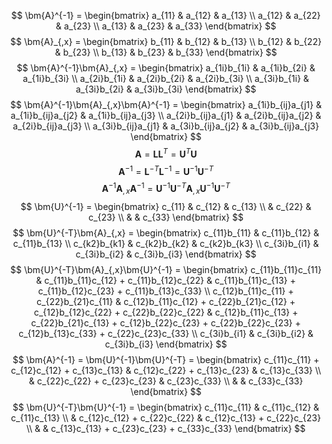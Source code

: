 $$
\bm{A}^{-1} = \begin{bmatrix}
    a_{11} & a_{12} & a_{13} \\
    a_{12} & a_{22} & a_{23} \\
    a_{13} & a_{23} & a_{33}
\end{bmatrix}
$$
$$
\bm{A}_{,x} = \begin{bmatrix}
    b_{11} & b_{12} & b_{13} \\
    b_{12} & b_{22} & b_{23} \\
    b_{13} & b_{23} & b_{33}
\end{bmatrix}
$$
$$
\bm{A}^{-1}\bm{A}_{,x} = \begin{bmatrix}
    a_{1i}b_{1i} & a_{1i}b_{2i} & a_{1i}b_{3i} \\
    a_{2i}b_{1i} & a_{2i}b_{2i} & a_{2i}b_{3i} \\
    a_{3i}b_{1i} & a_{3i}b_{2i} & a_{3i}b_{3i}
\end{bmatrix}
$$
$$
\bm{A}^{-1}\bm{A}_{,x}\bm{A}^{-1} = \begin{bmatrix}
    a_{1i}b_{ij}a_{j1} & a_{1i}b_{ij}a_{j2} & a_{1i}b_{ij}a_{j3} \\
    a_{2i}b_{ij}a_{j1} & a_{2i}b_{ij}a_{j2} & a_{2i}b_{ij}a_{j3} \\
    a_{3i}b_{ij}a_{j1} & a_{3i}b_{ij}a_{j2} & a_{3i}b_{ij}a_{j3}
\end{bmatrix}
$$
$$
\bm{A} = \bm{L}\bm{L}^{T} = \bm{U}^{T}\bm{U}
$$
$$
\bm{A}^{-1} = \bm{L}^{-T}\bm{L}^{-1} = \bm{U}^{-1}\bm{U}^{-T}
$$
$$
\bm{A}^{-1}\bm{A}_{,x}\bm{A}^{-1} = \bm{U}^{-1}\bm{U}^{-T}\bm{A}_{,x}\bm{U}^{-1}\bm{U}^{-T}
$$
$$
\bm{U}^{-1} = \begin{bmatrix}
    c_{11} & c_{12} & c_{13} \\
     & c_{22} & c_{23} \\
     &  & c_{33}
\end{bmatrix}
$$
$$
\bm{U}^{-T}\bm{A}_{,x} = \begin{bmatrix}
    c_{11}b_{11} & c_{11}b_{12} & c_{11}b_{13} \\
    c_{k2}b_{k1} & c_{k2}b_{k2} & c_{k2}b_{k3} \\
    c_{3i}b_{i1} & c_{3i}b_{i2} & c_{3i}b_{i3}
\end{bmatrix}
$$
$$
\bm{U}^{-T}\bm{A}_{,x}\bm{U}^{-1} = \begin{bmatrix}
    c_{11}b_{11}c_{11} & c_{11}b_{11}c_{12} + c_{11}b_{12}c_{22}  & c_{11}b_{11}c_{13} + c_{11}b_{12}c_{23} + c_{11}b_{13}c_{33} \\
    c_{12}b_{11}c_{11} + c_{22}b_{21}c_{11} & c_{12}b_{11}c_{12} + c_{22}b_{21}c_{12} + c_{12}b_{12}c_{22} + c_{22}b_{22}c_{22} & c_{12}b_{11}c_{13} + c_{22}b_{21}c_{13} + c_{12}b_{22}c_{23} + c_{22}b_{22}c_{23} + c_{12}b_{13}c_{33} + c_{22}c_{23}c_{33} \\
    c_{3i}b_{i1} & c_{3i}b_{i2} & c_{3i}b_{i3}
\end{bmatrix}
$$
$$
\bm{A}^{-1} = \bm{U}^{-1}\bm{U}^{-T} = \begin{bmatrix}
    c_{11}c_{11} + c_{12}c_{12} + c_{13}c_{13} & c_{12}c_{22} + c_{13}c_{23} & c_{13}c_{33} \\
     & c_{22}c_{22} + c_{23}c_{23} & c_{23}c_{33} \\
     &  & c_{33}c_{33}
\end{bmatrix}
$$
$$
\bm{U}^{-T}\bm{U}^{-1} = \begin{bmatrix}
    c_{11}c_{11} & c_{11}c_{12} & c_{11}c_{13} \\
     & c_{12}c_{12} + c_{22}c_{22} & c_{12}c_{13} + c_{22}c_{23} \\
     &  & c_{13}c_{13} + c_{23}c_{23} + c_{33}c_{33}
\end{bmatrix}
$$
